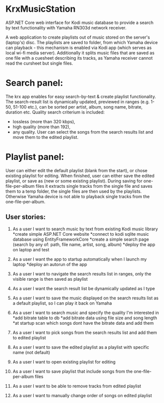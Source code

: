 # KrxMusicStation
ASP.NET Core web interface for Kodi music database to provide a search by text functionality with Yamaha RN303d network receiver.

A web application to create playlists out of music stored on the server's (laptop's) disc.
The playlists are saved to folder, from which Yamaha device can playback - this mechanism is enabled via Kodi app
(which serves as local wi-fi media server).
Additionally it splits music files that are saved as one file with a cuesheet describing its tracks,
as Yamaha receiver cannot read the cursheet but single files.

# Search panel:
The krx app enables for easy search-by-text & create playlist functionality.
The search-result list is dynamically updated, previewed in ranges (e.g. 1-50, 51-100 etc.),
can be sorted per artist, album, song name, bitrate, duration etc.
Quality search criterium is included:
- lossless (more than 320 kbps),
- high quality (more than 192),
- any quality.
User can select the songs from the search results list and move them to the edited playlist.

# Playlist panel:
User can either edit the default playlist (blank from the start), or chose existing playlist for editing.
When finished, user can either save the edited playlist, or save as (new or some existing playlist).
During saving for one-file-per-album files it extracts single tracks from the single file and saves them to a temp folder,
the single files are then used by the playlists.
Otherwise Yamaha device is not able to playback single tracks from the one-file-per-album.

## User stories:

1. As a user I want to search music by text from existing Kodi music library
*create simple ASP.NET Core website
*connect to kodi sqlite music database using EntityFrameworkCore
*create a simple search page (search by any of: path, file name, artist, song, album)
*deploy the app on laptop and test

2. As a user I want the app to startup automatically when I launch my laptop
*deploy an autorun of the app

3. As a user I want to navigate the search results list in ranges, only the visible range is then saved as playlist

4. As a user I want the search result list be dynamically updated as I type

5. As a user I want to save the music displayed on the search results list as a default playlist, so I can play it back on Yamaha

6. As a user I want to search music and specify the quality I'm interested in
*add bitrate table to db
*add bitrate data using file size and song length
*at startup scan which songs dont have the bitrate data and add them

7. As a user I want to pick songs from the search results list and add them to edited playlist

8. As a user I want to save the edited playlist as a playlist with specific name (not default)

9. As a user I want to open existing playlist for editing

10. As a user I want to save playlist that include songs from the one-file-per-album files

11. As a user I want to be able to remove tracks from edited playlist

12. As a user I want to manually change order of songs on edited playlist
